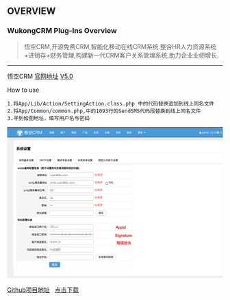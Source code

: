 ## OVERVIEW

### WukongCRM Plug-Ins Overview
>悟空CRM,开源免费CRM,智能化移动在线CRM系统.整合HR人力资源系统+进销存+财务管理,构建新一代CRM客户关系管理系统,助力企业业绩增长.

------
悟空CRM  [官网地址](https://www.5kcrm.com/)
[V5.0](https://github.com/submail-developers/wukongcrm_sms/archive/master.zip)

How to use

	1.将App/Lib/Action/SettingAction.class.php 中的代码替换追加到线上同名文件
	2.将App/Common/common.php,中的1093行的SendSMS代码段替换到线上同名文件
	3.寻到如图地址，填写用户名与密码



![Submail](./markdown/1.png)


[Github项目地址](https://github.com/submail-developers/wukongcrm_sms/)&nbsp;&nbsp;&nbsp;[点击下载](https://github.com/submail-developers/wukongcrm_sms/archive/master.zip)


